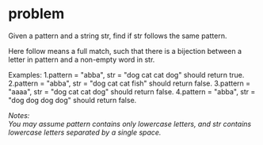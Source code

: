 # problem  
Given a pattern and a string str, find if str follows the same pattern.

Here follow means a full match, such that there is a bijection between a letter in pattern and a non-empty word in str.

Examples:
1.pattern = "abba", str = "dog cat cat dog" should return true.
2.pattern = "abba", str = "dog cat cat fish" should return false.
3.pattern = "aaaa", str = "dog cat cat dog" should return false.
4.pattern = "abba", str = "dog dog dog dog" should return false.

*Notes:  
You may assume pattern contains only lowercase letters, and str contains lowercase letters separated by a single space.*